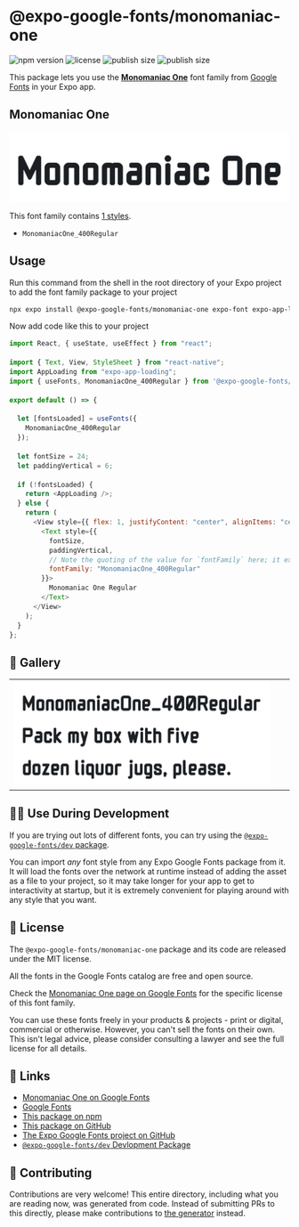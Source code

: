 # @expo-google-fonts/monomaniac-one

![npm version](https://flat.badgen.net/npm/v/@expo-google-fonts/monomaniac-one)
![license](https://flat.badgen.net/github/license/expo/google-fonts)
![publish size](https://flat.badgen.net/packagephobia/install/@expo-google-fonts/monomaniac-one)
![publish size](https://flat.badgen.net/packagephobia/publish/@expo-google-fonts/monomaniac-one)

This package lets you use the [**Monomaniac One**](https://fonts.google.com/specimen/Monomaniac+One) font family from [Google Fonts](https://fonts.google.com/) in your Expo app.

## Monomaniac One

![Monomaniac One](./font-family.png)

This font family contains [1 styles](#-gallery).

- `MonomaniacOne_400Regular`

## Usage

Run this command from the shell in the root directory of your Expo project to add the font family package to your project

```sh
npx expo install @expo-google-fonts/monomaniac-one expo-font expo-app-loading
```

Now add code like this to your project

```js
import React, { useState, useEffect } from "react";

import { Text, View, StyleSheet } from "react-native";
import AppLoading from "expo-app-loading";
import { useFonts, MonomaniacOne_400Regular } from '@expo-google-fonts/monomaniac-one';

export default () => {

  let [fontsLoaded] = useFonts({
    MonomaniacOne_400Regular
  });

  let fontSize = 24;
  let paddingVertical = 6;

  if (!fontsLoaded) {
    return <AppLoading />;
  } else {
    return (
      <View style={{ flex: 1, justifyContent: "center", alignItems: "center" }}>
        <Text style={{
          fontSize,
          paddingVertical,
          // Note the quoting of the value for `fontFamily` here; it expects a string!
          fontFamily: "MonomaniacOne_400Regular"
        }}>
          Monomaniac One Regular
        </Text>
      </View>
    );
  }
};
```

## 🔡 Gallery


||||
|-|-|-|
|![MonomaniacOne_400Regular](./MonomaniacOne_400Regular.ttf.png)||||


## 👩‍💻 Use During Development

If you are trying out lots of different fonts, you can try using the [`@expo-google-fonts/dev` package](https://github.com/expo/google-fonts/tree/master/font-packages/dev#readme).

You can import _any_ font style from any Expo Google Fonts package from it. It will load the fonts over the network at runtime instead of adding the asset as a file to your project, so it may take longer for your app to get to interactivity at startup, but it is extremely convenient for playing around with any style that you want.


## 📖 License

The `@expo-google-fonts/monomaniac-one` package and its code are released under the MIT license.

All the fonts in the Google Fonts catalog are free and open source.

Check the [Monomaniac One page on Google Fonts](https://fonts.google.com/specimen/Monomaniac+One) for the specific license of this font family.

You can use these fonts freely in your products & projects - print or digital, commercial or otherwise. However, you can't sell the fonts on their own. This isn't legal advice, please consider consulting a lawyer and see the full license for all details.

## 🔗 Links

- [Monomaniac One on Google Fonts](https://fonts.google.com/specimen/Monomaniac+One)
- [Google Fonts](https://fonts.google.com/)
- [This package on npm](https://www.npmjs.com/package/@expo-google-fonts/monomaniac-one)
- [This package on GitHub](https://github.com/expo/google-fonts/tree/master/font-packages/monomaniac-one)
- [The Expo Google Fonts project on GitHub](https://github.com/expo/google-fonts)
- [`@expo-google-fonts/dev` Devlopment Package](https://github.com/expo/google-fonts/tree/master/font-packages/dev)

## 🤝 Contributing

Contributions are very welcome! This entire directory, including what you are reading now, was generated from code. Instead of submitting PRs to this directly, please make contributions to [the generator](https://github.com/expo/google-fonts/tree/master/packages/generator) instead.
